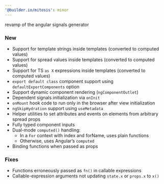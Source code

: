 ```yaml
---
'@builder.io/mitosis': minor
---
```


revamp of the angular signals generator

### New

- Support for template strings inside templates (converted to computed values)
- Support for spread values inside templates (converted to computed values)
- Support for TS `as X` expressions inside templates (converted to computed values)
- `export default class` component support using `defaultExportComponents` option
- Support dynamic component rendering (`ngComponentOutlet`)
- Dependent signals initialization via `onInit`
- `onMount` hook code to run only in the browser after view initialization
- `ngSkipHydration` support using `useMetadata`
- Helper utilities to set attributes and events on elements from arbitrary spread props
- Fully typed component inputs
- Dual-mode `computed()` handling:
  - In a `For` context with index and forName, uses plain functions
  - Otherwise, uses Angular’s `computed`
- Binding functions when passed as props

### Fixes

- Functions erroneously passed as `fn()` in callable expressions
- Callable-expression arguments not updating `state.x` or `props.x` to `x()`
